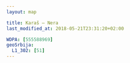 ```yaml
---
layout: map

title: Karaš – Nera
last_modified_at: 2018-05-21T23:31:20+02:00

WDPA: [555588969]
geoSrbija:
  L1_302: [51]
---
```

